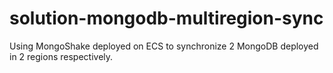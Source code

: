 # solution-mongodb-multiregion-sync
Using MongoShake deployed on ECS to synchronize 2 MongoDB deployed in 2 regions respectively.

